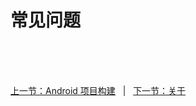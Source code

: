 # 常见问题

<br/><br/><br/>

<div id="bom">
    <a href="./quick_android.md">上一节：Android 项目构建</a>
    &nbsp;&nbsp;|&nbsp;&nbsp;
    <a href="./other_about.md">下一节：关于</a>
</div>

<link rel="stylesheet" rev="stylesheet" href="./assets/css/easy-ci.css" type="text/css"/>